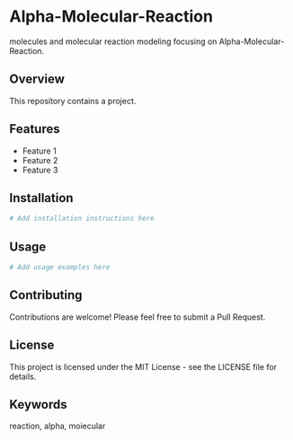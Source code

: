 # Alpha-MoIecular-Reaction

molecules  and molecular reaction  modeling    focusing on Alpha-MoIecular-Reaction.

## Overview

This repository contains a  project.

## Features

- Feature 1
- Feature 2
- Feature 3

## Installation

```bash
# Add installation instructions here
```

## Usage

```bash
# Add usage examples here
```

## Contributing

Contributions are welcome! Please feel free to submit a Pull Request.

## License

This project is licensed under the MIT License - see the LICENSE file for details.

## Keywords

reaction, alpha, moiecular
